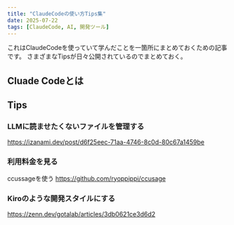 ```yaml
---
title: "ClaudeCodeの使い方Tips集"
date: 2025-07-22
tags: [ClaudeCode, AI, 開発ツール]
---
```


これはClaudeCodeを使っていて学んだことを一箇所にまとめておくための記事です。
さまざまなTipsが日々公開されているのでまとめておく。

## Cluade Codeとは



## Tips

### LLMに読ませたくないファイルを管理する

https://izanami.dev/post/d6f25eec-71aa-4746-8c0d-80c67a1459be

### 利用料金を見る

ccussageを使う
https://github.com/ryoppippi/ccusage


### Kiroのような開発スタイルにする
https://zenn.dev/gotalab/articles/3db0621ce3d6d2